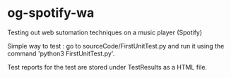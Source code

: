 # og-spotify-wa
Testing out web sutomation techniques on a music player (Spotify)


Simple way to test : go to sourceCode/FirstUnitTest.py and run it using the command 'python3 FirstUnitTest.py'.

Test reports for the test are stored under TestResults as a HTML file.
